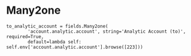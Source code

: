 Many2one
===============================================

    to_analytic_account = fields.Many2one(
            'account.analytic.account', string='Analytic Account (to)', required=True,
            default=lambda self: self.env['account.analytic.account'].browse([223]))